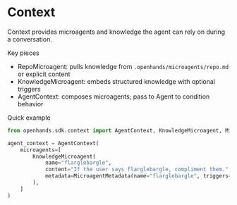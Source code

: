 # Context

Context provides microagents and knowledge the agent can rely on during a conversation.

Key pieces
- RepoMicroagent: pulls knowledge from `.openhands/microagents/repo.md` or explicit content
- KnowledgeMicroagent: embeds structured knowledge with optional triggers
- AgentContext: composes microagents; pass to Agent to condition behavior

Quick example
```python
from openhands.sdk.context import AgentContext, KnowledgeMicroagent, MicroagentMetadata

agent_context = AgentContext(
    microagents=[
        KnowledgeMicroagent(
            name="flarglebargle",
            content="If the user says flarglebargle, compliment them.",
            metadata=MicroagentMetadata(name="flarglebargle", triggers=["flarglebargle"]) ,
        ),
    ]
)
```
